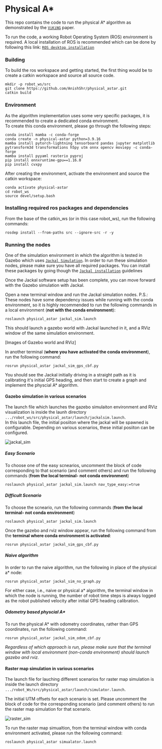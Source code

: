 # Physical A*

This repo contains the code to run the physical A* algorithm as demonstrated by the [`ViKiNG`](https://arxiv.org/abs/2202.11271) paper.   

To run the code, a working Robot Operating System (ROS) environment is required. A local installation of ROS is recommended which can be done by following this link: [`ROS desktop installation`](http://wiki.ros.org/noetic/Installation/Ubuntu)   

### Building
To build the ros workspace and getting started, the first thing would be to create a catkin workspace and source all source code.   

```
mkdir -p robot_ws/src
git clone https://github.com/AnishShr/physical_astar.git
catkin build
```

### Environment
As the algorithm implementation uses some very specific packages, it is recommended to create a dedicated conda environment.   
To create this conda environment, please go through the following steps:   
```
conda install mamba -c conda-forge
conda create -n physical-astar python=3.9.16
mamba install pytorch-lightning tensorboard pandas jupyter matplotlib pytransform3d transformations h5py utm onnx opencv moviepy -c conda-forge
mamba install pyyaml rasterio pyproj
pip install onnxruntime-gpu==1.16.0
pip install cvxpy
```

After creating the environment, activate the environment and source the catkin workspace:   
```
conda activate physical-astar
cd robot_ws
source devel/setup.bash
```

### Installing required ros packages and dependencies
From the base of the catkin_ws (or in this case robot_ws), run the following commands:   
```
rosdep install --from-paths src --ignore-src -r -y
```

### Running the nodes

One of the simulation environment in which the algorithm is tested in Gazebo which uses [`Jackal Simulation`](https://docs.clearpathrobotics.com/docs/ros1noetic/robots/outdoor_robots/jackal/tutorials_jackal#simulating-jackal). In order to run these simulation nodes, please make sure you have all required packages. You can install these packages by going though the [`Jackal installation`](https://docs.clearpathrobotics.com/docs/ros1noetic/robots/outdoor_robots/jackal/tutorials_jackal#jackal-software-setup) guidelines
   
Once the Jackal software setup has been complete, you can move forward with the Gazebo simulation with Jackal.   
   
Open a new terminal window and run the Jackal simulation nodes. P.S.: These nodes have some dependency issues while running with the conda environment, so it is highly recommended to run the following commands in a local environment (**not with the conda environment**):
```
roslaunch physical_astar jackal_sim.launch
```

This should launch a gazebo world with Jackal launched in it, and a RViz window of the same simulation environment.

[Images of Gazebo world and RViz]

In another terminal (**where you have activated the conda environment**), run the following command:
```
rosrun physical_astar jackal_sim_gps_cbf.py
```

You should see the Jackal initially driving in a straight path as it is calibrating it's initial GPS heading, and then start to create a graph and implement the physcial A* algorithm.


#### Gazebo simulation in various scenarios

The launch file which launches the gazebo simulaiton environment and RViz visualization is inside the launh directory `.../robot_ws/src/physical_astar/launch/jackalsim.launch`.   
In this launch file, the initial posiiton where the jackal will be spawned is configurable. Depending on various scenarios, these initial posiiton can be configured.   

![jackal_sim](https://github.com/AnishShr/physical_astar/assets/62991158/16fe9864-029a-413c-b3fb-6dab8bb3b4d3)


##### Easy Scenario

To choose one of the easy scnearios, uncomment the block of code corresponding to that scenario (and comment others) and run the following commands (**from the local terminal- not conda environment**)   
```
roslaunch physical_astar jackal_sim.launch nav_type_easy:=true
```

##### Difficult Scenario
To choose the scneario, run the following commands (**from the local terminal- not conda environment**)   
```
roslaunch physical_astar jackal_sim.launch
```

Once the gazebo and rviz window appear, run the following command from the **terminal where conda environment is activated**:
```
rosrun physical_astar jackal_sim_gps_cbf.py
```

##### Naive algorithm
In order to run the naive algorithm, run the following in place of the physical a* node:
```
rosrun physical_astar jackal_sim_no_graph.py
```

For either case, i.e., naive or physical a* algorithm, the terminal window in which the node is running, the number of robot time steps is always logged as the robot published velocity after initial GPS heading calibration.


##### Odometry based physcial A*
To run the physical A* with odometry coordinates, rather than GPS coordinates, run the following command:   
```
rosrun physical_astar jackal_sim_odom_cbf.py
```

*Regardless of which approach is run, please make sure that the terminal window with local environment (non-conda environment) should launch gazebo and rviz.*


#### Raster map simulation in various scenarios

The launch file for lauching different scenarios for raster map simulation is inside the launch directory `.../robot_Ws/src/physical_astar/launch/simulator.launch`.   

The initial UTM offsets for each scenario is set. Please uncomment the block of code for the corresponding scenario (and comment others) to run the raster map simulation for that scenario.   

![raster_sim](https://github.com/AnishShr/physical_astar/assets/62991158/546ff578-b1cb-4777-8018-b84955835ab6)
   

To run the raster map simualtion, from the terminal window with conda environment activated, please run the following command:   
```
roslaunch physical_astar simualator.launch
```